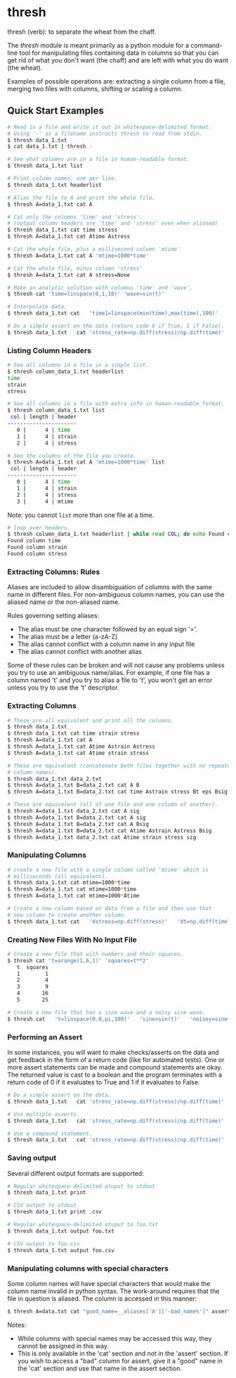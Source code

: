 # thresh

thresh (verb): to separate the wheat from the chaff.

The _thresh_ module is meant primarily as a python module for a
command-line tool for manipulating files containing data in columns so
that you can get rid of what you don't want (the chaff) and are left
with what you do want (the wheat).

Examples of possible operations are: extracting a single column from a
file, merging two files with columns, shifting or scaling a column.


## Quick Start Examples

```bash
# Read in a file and write it out in whitespace-delimited format.
# Using '-' as a filename instructs thresh to read from stdin.
$ thresh data_1.txt
$ cat data_1.txt | thresh -
```

```bash
# See what columns are in a file in human-readable format.
$ thresh data_1.txt list
```

```bash
# Print column names, one per line.
$ thresh data_1.txt headerlist
```

```bash
# Alias the file to A and print the whole file.
$ thresh A=data_1.txt cat A

# Cat only the columns 'time' and 'stress'.
# (output column headers are 'time' and 'stress' even when aliased)
$ thresh data_1.txt cat time stress
$ thresh A=data_1.txt cat Atime Astress

# Cat the whole file, plus a millisecond column 'mtime'
$ thresh A=data_1.txt cat A 'mtime=1000*time'

# Cat the whole file, minus column 'stress'
$ thresh A=data_1.txt cat A stress=None
```

```bash
# Make an analytic solution with columns 'time' and 'wave'.
$ thresh cat 'time=linspace(0,1,10)' 'wave=sin(t)'
```

```bash
# Interpolate data.
$ thresh data_1.txt cat   'time1=linspace(min(time),max(time),100)'   'stress1=interp(time1,time,stress)'
```

```bash
# Do a simple assert on the data (return code 0 if True, 1 if False).
$ thresh data_1.txt   cat 'stress_rate=np.diff(stress)/np.diff(time)'   assert 'np.max(np.abs(stress_rate)) < 2.0'
```


### Listing Column Headers

```bash
# See all columns in a file in a simple list.
$ thresh column_data_1.txt headerlist
time
strain
stress
```

```bash
# See all columns in a file with extra info in human-readable format.
$ thresh column_data_1.txt list
 col | length | header
----------------------
   0 |      4 | time
   1 |      4 | strain
   2 |      4 | stress
```

```bash
# See the columns of the file you create.
$ thresh A=data_1.txt cat A 'mtime=1000*time' list
 col | length | header
----------------------
   0 |      4 | time
   1 |      4 | strain
   2 |      4 | stress
   3 |      4 | mtime
```

Note: you cannot `list` more than one file at a time.

```bash
# loop over headers.
$ thresh column_data_1.txt headerlist | while read COL; do echo Found column $COL; done
Found column time
Found column strain
Found column stress
```

### Extracting Columns: Rules

Aliases are included to allow disambiguation of columns with the same
name in different files. For non-ambiguous column names, you can use
the aliased name or the non-aliased name.

Rules governing setting aliases:
* The alias must be one character followed by an equal sign '='.
* The alias must be a letter (a-zA-Z)
* The alias cannot conflict with a column name in any input file
* The alias cannot conflict with another alias

Some of these rules can be broken and will not cause any problems
unless you try to use an ambiguous name/alias. For example, if one
file has a column named 't' and you try to alias a file to 't', you
won't get an error unless you try to use the 't' descriptor.


### Extracting Columns

```bash
# These are all equivalent and print all the columns.
$ thresh data_1.txt
$ thresh data_1.txt cat time strain stress
$ thresh A=data_1.txt cat A
$ thresh A=data_1.txt cat Atime Astrain Astress
$ thresh A=data_1.txt cat Atime strain stress

# These are equivalent (concatenate both files together with no repeated
# column names).
$ thresh data_1.txt data_2.txt
$ thresh A=data_1.txt B=data_2.txt cat A B
$ thresh A=data_1.txt B=data_2.txt cat time Astrain stress Bt eps Bsig

# These are equivalent (all of one file and one column of another).
$ thresh A=data_1.txt data_2.txt cat A sig
$ thresh A=data_1.txt B=data_2.txt cat A sig
$ thresh A=data_1.txt B=data_2.txt cat A Bsig
$ thresh A=data_1.txt B=data_2.txt cat Atime Astrain Astress Bsig
$ thresh A=data_1.txt data_2.txt cat Atime strain stress sig
```


### Manipulating Columns
```bash
# create a new file with a single column called 'mtime' which is
# milliseconds (all equivalent).
$ thresh data_1.txt cat mtime=1000*time
$ thresh A=data_1.txt cat mtime=1000*time
$ thresh A=data_1.txt cat mtime=1000*Atime

# Create a new column based on data from a file and then use that
# new column to create another column.
$ thresh data_1.txt cat   'dstress=np.diff(stress)'   'dt=np.diff(time)'   'stress_rate=dstress / dt'
```


### Creating New Files With No Input File
```bash
# Create a new file that with numbers and their squares.
$ thresh cat 't=arange(1,6,1)' 'squares=t**2'
   t  squares
   1        1
   2        4
   3        9
   4       16
   5       25
```

```bash
# Create a new file that has a sine wave and a noisy sine wave.
$ thresh cat   't=linspace(0.0,pi,100)'   'sine=sin(t)'   'noisey=sine+random.uniform(-1.0,1.0,len(sine))'
```


### Performing an Assert

In some instances, you will want to make checks/asserts on the data and
get feedback in the form of a return code (like for automated tests).
One or more assert statements can be made and compound statements are
okay. The returned value is cast to a boolean and the program terminates
with a return code of 0 if it evaluates to True and 1 if it evaluates to
False.

```bash
# Do a simple assert on the data.
$ thresh data_1.txt   cat 'stress_rate=np.diff(stress)/np.diff(time)'   assert 'np.max(np.abs(stress_rate)) < 2.0'

# Use multiple asserts.
$ thresh data_1.txt   cat 'stress_rate=np.diff(stress)/np.diff(time)'   assert     'np.max(np.abs(stress_rate)) < 2.0'     'np.all(strain >= 0)'

# Use a compound statement.
$ thresh data_1.txt   cat 'stress_rate=np.diff(stress)/np.diff(time)'   assert 'np.max(np.abs(stress_rate)) < 2.0 and np.all(strain >= 0)'
```

### Saving output
Several different output formats are supported:

```bash
# Regular whitespace-delimited otuput to stdout
$ thresh data_1.txt print

# CSV output to stdout
$ thresh data_1.txt print .csv

# Regular whitespace-delimited otuput to foo.txt
$ thresh data_1.txt output foo.txt

# CSV output to foo.csv
$ thresh data_1.txt output foo.csv
```

### Manipulating columns with special characters
Some column names will have special characters that would make the
column name invalid in python syntax. The work-around requires that the
file in question is aliased. The column is accessed in this manner:

```bash
$ thresh A=data.txt cat "good_name=__aliases['A']['-bad_name%']" assert "max(good_name) > 1"
```

Notes:
* While columns with special names may be accessed this way, they
  cannot be assigned in this way.
* This is only available in the 'cat' section and not in the 'assert'
  section. If you wish to access a "bad" column for assert, give it
  a "good" name in the 'cat' section and use that name in the assert
  section.

